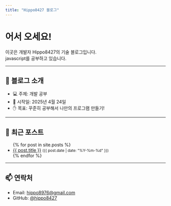 ```yaml
---
title: "Hippo8427 블로그"
---
```

<link href="https://fonts.googleapis.com/css2?family=Noto+Sans+KR&display=swap" rel="stylesheet">

# 어서 오세요!

이곳은 개발자 Hippo8427의 기술 블로그입니다.  
javascript를 공부하고 있습니다.

---

## 📌 블로그 소개

- 💻 주제: 개발 공부
- 📅 시작일: 2025년 4월 24일
- ✋ 목표: 꾸준히 공부해서 나만의 프로그램 만들기!

---

## 📝 최근 포스트

<ul>
  {% for post in site.posts %}
    <li>
      <a href="{{ post.url }}">{{ post.title }}</a>
      <small>({{ post.date | date: "%Y-%m-%d" }})</small>
    </li>
  {% endfor %}
</ul>

---

## 📫 연락처


- Email: hippo8976@gmail.com
- GitHub: [@hippo8427](https://github.com/hippo8427)
